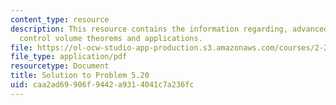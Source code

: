 ```yaml
---
content_type: resource
description: This resource contains the information regarding, advanced fluid mechanics,
  control volume theorems and applications.
file: https://ol-ocw-studio-app-production.s3.amazonaws.com/courses/2-25-advanced-fluid-mechanics-fall-2013/caa2ad69906f9442a9314041c7a236fc_MIT2_25F13_Shapi5.20_Solut.pdf
file_type: application/pdf
resourcetype: Document
title: Solution to Problem 5.20
uid: caa2ad69-906f-9442-a931-4041c7a236fc
---
```

